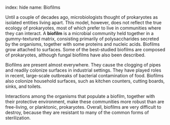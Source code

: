index: hide
name: Biofilms

Until a couple of decades ago, microbiologists thought of prokaryotes as isolated entities living apart. This model, however, does not reflect the true ecology of prokaryotes, most of which prefer to live in communities where they can interact. A  **biofilm** is a microbial community held together in a gummy-textured matrix, consisting primarily of polysaccharides secreted by the organisms, together with some proteins and nucleic acids. Biofilms grow attached to surfaces. Some of the best-studied biofilms are composed of prokaryotes, although fungal biofilms have also been described.

Biofilms are present almost everywhere. They cause the clogging of pipes and readily colonize surfaces in industrial settings. They have played roles in recent, large-scale outbreaks of bacterial contamination of food. Biofilms also colonize household surfaces, such as kitchen counters, cutting boards, sinks, and toilets.

Interactions among the organisms that populate a biofilm, together with their protective environment, make these communities more robust than are free-living, or planktonic, prokaryotes. Overall, biofilms are very difficult to destroy, because they are resistant to many of the common forms of sterilization.
